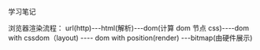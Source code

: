 学习笔记

浏览器渲染流程：
url(http)---html(解析)---dom(计算 dom 节点 css)----dom with cssdom（layout) ---- dom with position(render) ---bitmap(由硬件展示)
